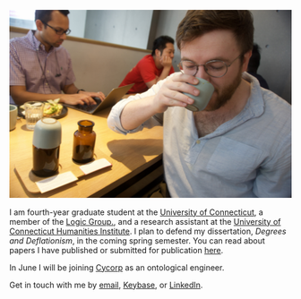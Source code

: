 ![imageofme](cuppingroomjared.jpg)

I am fourth-year graduate student at the [University of Connecticut](https://philosophy.uconn.edu), a member of the [Logic Group.](https://logic.uconn.edu), and a research assistant at the [University of Connecticut Humanities Institute](https://humanities.uconn.edu/). I plan to defend my dissertation, *Degrees and Deflationism*, in the coming spring semester.  You can read about papers I have published or submitted for publication [here](papers).

In June I will be joining [Cycorp](https://cyc.com) as an ontological engineer.

Get in touch with me by [email](mailto:jaredhenderson@tuta.io), [Keybase](https://keybase.io/jhen), or [LinkedIn](https://www.linkedin.com/in/jared-henderson-66b9a0162/).

